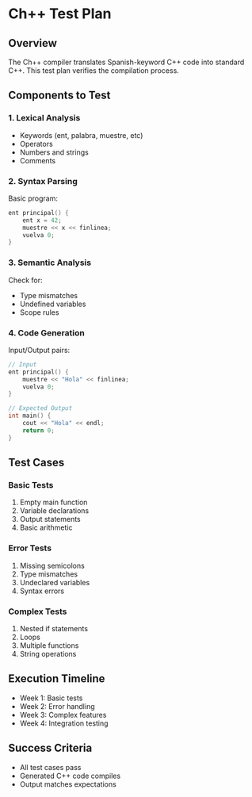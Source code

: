 # Ch++ Test Plan

## Overview
The Ch++ compiler translates Spanish-keyword C++ code into standard C++. This test plan verifies the compilation process.

## Components to Test

### 1. Lexical Analysis
- Keywords (ent, palabra, muestre, etc)
- Operators
- Numbers and strings
- Comments

### 2. Syntax Parsing
Basic program:
```cpp
ent principal() {
    ent x = 42;
    muestre << x << finlinea;
    vuelva 0;
}
```

### 3. Semantic Analysis
Check for:
- Type mismatches
- Undefined variables
- Scope rules

### 4. Code Generation
Input/Output pairs:
```cpp
// Input
ent principal() {
    muestre << "Hola" << finlinea;
    vuelva 0;
}

// Expected Output
int main() {
    cout << "Hola" << endl;
    return 0;
}
```

## Test Cases

### Basic Tests
1. Empty main function
2. Variable declarations
3. Output statements
4. Basic arithmetic

### Error Tests
1. Missing semicolons
2. Type mismatches
3. Undeclared variables
4. Syntax errors

### Complex Tests
1. Nested if statements
2. Loops
3. Multiple functions
4. String operations

## Execution Timeline
- Week 1: Basic tests
- Week 2: Error handling
- Week 3: Complex features
- Week 4: Integration testing

## Success Criteria
- All test cases pass
- Generated C++ code compiles
- Output matches expectations
